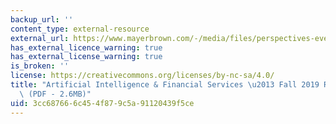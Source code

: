 ```yaml
---
backup_url: ''
content_type: external-resource
external_url: https://www.mayerbrown.com/-/media/files/perspectives-events/publications/2019/10/mayer-brown--ai--financial-services-symposium--thought-leadership-articles--fall-2019.pdf
has_external_licence_warning: true
has_external_license_warning: true
is_broken: ''
license: https://creativecommons.org/licenses/by-nc-sa/4.0/
title: "Artificial Intelligence & Financial Services \u2013 Fall 2019 Report\u2019\
  \ (PDF - 2.6MB)"
uid: 3cc68766-6c45-4f87-9c5a-91120439f5ce
---
```

